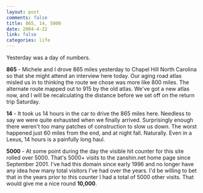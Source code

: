 ```yaml
--- 
layout: post
comments: false
title: 865, 14, 5000
date: 2004-4-22
link: false
categories: life
---
```

Yesterday was a day of numbers.

<strong>865</strong> - Michele and I drove 865 miles yesterday to Chapel Hill North Carolina so that she might attend an interview here today. Our aging road atlas misled us in to thinking the route we chose was more like 800 miles. The alternate route mapped out to 915 by the old atlas. We've got a new atlas now, and I will be recalculating the distance before we set off on the return trip Saturday.

<strong>14</strong> - It took us 14 hours in the car to drive the 865 miles here. Needless to say we were quite exhausted when we finally arrived. Surprisingly enough there weren't too many patches of construction to slow us down. The worst happened just 60 miles from the end, and at night fall. Naturally. Even in a Lexus, 14 hours is a painfully long haul.

<strong>5000</strong> - At some point during the day the visible hit counter for this site rolled over 5000. That's 5000+ visits to the zanshin.net home page since September 2001. I've had this domain since early 1996 and no longer have any idea how many total visitors I've had over the years. I'd be willing to bet that in the years prior to this counter I had a total of 5000 other visits. That would give me a nice round <strong>10,000</strong>.
